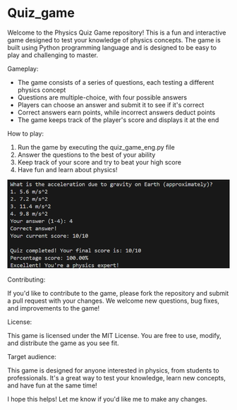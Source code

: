 # Quiz_game
Welcome to the Physics Quiz Game repository! This is a fun and interactive game designed to test your knowledge of physics concepts. The game is built using Python programming language and is designed to be easy to play and challenging to master.

Gameplay:

* The game consists of a series of questions, each testing a different physics concept
* Questions are multiple-choice, with four possible answers
* Players can choose an answer and submit it to see if it's correct
* Correct answers earn points, while incorrect answers deduct points
* The game keeps track of the player's score and displays it at the end

How to play:

1. Run the game by executing the quiz_game_eng.py file
2. Answer the questions to the best of your ability
3. Keep track of your score and try to beat your high score
4. Have fun and learn about physics!

![alt text](https://github.com/alexzedev/Quiz_game/blob/main/quiz_game_screen.png?raw=true)

Contributing:

If you'd like to contribute to the game, please fork the repository and submit a pull request with your changes. We welcome new questions, bug fixes, and improvements to the game!

License:

This game is licensed under the MIT License. You are free to use, modify, and distribute the game as you see fit.

Target audience:

This game is designed for anyone interested in physics, from students to professionals. It's a great way to test your knowledge, learn new concepts, and have fun at the same time!

I hope this helps! Let me know if you'd like me to make any changes.
